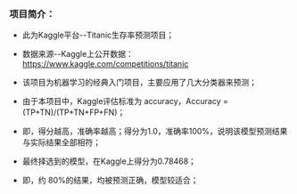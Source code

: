 ### 项目简介：

* 此为Kaggle平台--Titanic生存率预测项目；
* 数据来源--Kaggle上公开数据：https://www.kaggle.com/competitions/titanic
* 该项目为机器学习的经典入门项目，主要应用了几大分类器来预测；
* 由于本项目中，Kaggle评估标准为 accuracy，Accuracy =(TP+TN)/(TP+TN+FP+FN)；
* 即，得分越高，准确率越高；得分为1.0，准确率100%，说明该模型预测结果与实际结果全部相符；
   
   
* 最终择选到的模型，在Kaggle上得分为0.78468；
* 即，约 80%的结果，均被预测正确，模型较适合；
